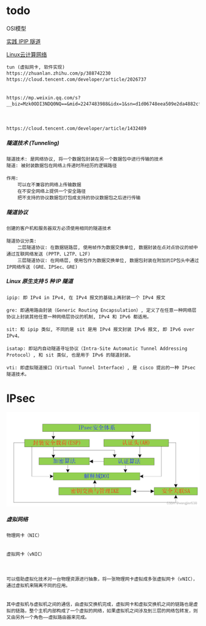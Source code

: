 # todo

OSI模型

[实践 IPIP 隧道](https://cloud.tencent.com/developer/article/1432489)

[Linux云计算网络](https://cloud.tencent.com/developer/column/1687)

```
tun (虚拟网卡, 软件实现)
https://zhuanlan.zhihu.com/p/388742230
https://cloud.tencent.com/developer/article/2026737


https://mp.weixin.qq.com/s?__biz=Mzk0ODI3NDQ0NQ==&mid=2247483988&idx=1&sn=d1d06748eea509e2da4882cff5027595&chksm=c36b5636f41cdf2065bdcc2cd3eedcc4adeac4cb7915a68e8d3b2f6190d47582d69481dc3aee&scene=21#wechat_redirect



https://cloud.tencent.com/developer/article/1432489
```

##### 隧道技术 (Tunneling)

```
隧道技术: 是网络协议, 将一个数据包封装在另一个数据包中进行传输的技术
隧道: 被封装数据包在网络上传递时所经历的逻辑路径

作用:
    可以在不兼容的网络上传输数据
    在不安全网络上提供一个安全路径
    把不支持的协议数据包打包成支持的协议数据包之后进行传输
```

##### 隧道协议

```
创建的客户机和服务器双方必须使用相同的隧道技术

隧道协议分类: 
    二层隧道协议: 在数据链路层, 使用帧作为数据交换单位, 数据封装在点对点协议的帧中通过互联网络发送 (PPTP、L2TP、L2F)
    三层隧道协议: 在网络层, 使用包作为数据交换单位, 数据包封装在附加的IP包头中通过IP网络传送 (GRE、IPSec、GRE)
```



##### Linux 原生支持 5 种 IP 隧道

```
ipip: 即 IPv4 in IPv4, 在 IPv4 报文的基础上再封装一个 IPv4 报文

gre: 即通用路由封装（Generic Routing Encapsulation）, 定义了在任意一种网络层协议上封装其他任意一种网络层协议的机制, IPv4 和 IPv6 都适用。

sit: 和 ipip 类似, 不同的是 sit 是用 IPv4 报文封装 IPv6 报文, 即 IPv6 over IPv4。

isatap: 即站内自动隧道寻址协议（Intra-Site Automatic Tunnel Addressing Protocol）, 和 sit 类似, 也是用于 IPv6 的隧道封装。

vti: 即虚拟隧道接口（Virtual Tunnel Interface）, 是 cisco 提出的一种 IPsec 隧道技术。
```

# IPsec

<img src=".\image\IPsec安全体系.png" alt="IPsec安全体系" style="zoom:80%;" />





##### 虚拟网络

```
物理网卡（NIC）


虚拟网卡（vNIC）



可以借助虚拟化技术对一台物理资源进行抽象，将一张物理网卡虚拟成多张虚拟网卡（vNIC），通过虚拟机来隔离不同的应用。


其中虚拟机与虚拟机之间的通信，由虚拟交换机完成，虚拟网卡和虚拟交换机之间的链路也是虚拟的链路，整个主机内部构成了一个虚拟的网络，如果虚拟机之间涉及到三层的网络包转发，则又由另外一个角色——虚拟路由器来完成。
```

